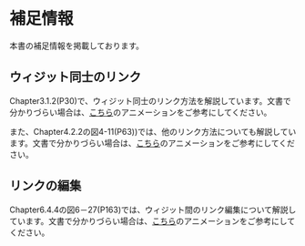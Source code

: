 # 補足情報  

本書の補足情報を掲載しております。  

## ウィジット同士のリンク
Chapter3.1.2(P30)で、ウィジット同士のリンク方法を解説しています。文書で分かりづらい場合は、[こちら](https://github.com/RyokoKuga/orange-book/blob/main/images/fig3-6sp.gif)のアニメーションをご参考にしてください。

また、Chapter4.2.2の図4-11(P63))では、他のリンク方法についても解説しています。文書で分かりづらい場合は、[こちら](https://github.com/RyokoKuga/orange-book/blob/main/images/fig4-11sp.gif)のアニメーションをご参考にしてください。  

## リンクの編集
Chapter6.4.4の図6－27(P163)では、ウィジット間のリンク編集について解説しています。文書で分かりづらい場合は、[こちら](https://github.com/RyokoKuga/orange-book/blob/main/images/fig6-27sp.gif)のアニメーションをご参考にしてください。  
